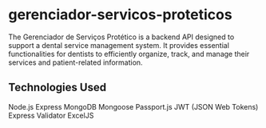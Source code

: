 # gerenciador-servicos-proteticos
The Gerenciador de Serviços Protético is a backend API designed to support a dental service management system. It provides essential functionalities for dentists to efficiently organize, track, and manage their services and patient-related information.

## Technologies Used
  Node.js
  Express
  MongoDB
  Mongoose
  Passport.js
  JWT (JSON Web Tokens)
  Express Validator
  ExcelJS
